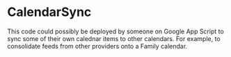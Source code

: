 # CalendarSync

This code could possibly be deployed by someone on Google App Script to sync some of their own calednar items to other calendars.  For example, to consolidate feeds from other providers onto a Family calendar.